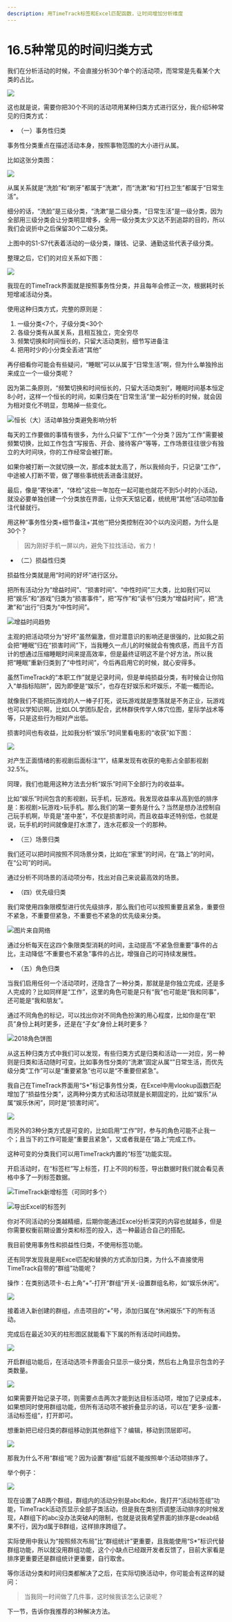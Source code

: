 ```yaml
---
description: 用TimeTrack标签和Excel匹配函数，让时间增加分析维度
---
```


# 16.5种常见的时间归类方式

我们在分析活动的时候，不会直接分析30个单个的活动项，而常常是先看某个大类的占比。

![](../.gitbook/assets/tu-pian%20%2852%29.png)

这也就是说，需要你把30个不同的活动项用某种归类方式进行区分，我介绍5种常见的归类方式：

* （一）事务性归类

事务性分类重点在描述活动本身，按照事物范围的大小进行从属。

比如这张分类图：

![](../.gitbook/assets/tu-pian%20%28134%29.png)

从属关系就是“洗脸”和“刷牙”都属于“洗漱”，而“洗漱”和“打扫卫生”都属于“日常生活”。

细分的话，“洗脸”是三级分类，“洗漱”是二级分类，“日常生活”是一级分类，因为全部用三级分类会让分类明显增多，全用一级分类太少又达不到追踪的目的，所以我们会说折中之后保留30个二级分类。

上图中的S1-S7代表着活动的一级分类，赚钱、记录、通勤这些代表子级分类。

整理之后，它们的对应关系如下图：

![](../.gitbook/assets/tu-pian%20%2823%29.png)

我现在的TimeTrack界面就是按照事务性分类，并且每年会修正一次，根据耗时长短增减活动分类。

使用这种归类方式，完整的原则是：

1. 一级分类&lt;7个，子级分类&lt;30个
2. 各级分类有从属关系，且相互独立，完全穷尽
3. 频繁切换和时间恒长的，只留大活动类别，细节写进备注
4. 把用时少的小分类全丢进“其他”

再仔细看你可能会有些疑问，“睡眠”可以从属于“日常生活”啊，但为什么单独拎出来成立一个一级分类呢？

因为第二条原则，“频繁切换和时间恒长的，只留大活动类别”，睡眠时间基本恒定8小时，这样一个恒长的时间，如果归类在“日常生活”里一起分析的时候，就会因为相对变化不明显，忽略掉一些变化。

![&#x6052;&#x957F;&#xFF08;&#x5927;&#xFF09;&#x6D3B;&#x52A8;&#x5355;&#x72EC;&#x5206;&#x7C7B;&#x907F;&#x514D;&#x5F71;&#x54CD;&#x5206;&#x6790;](../.gitbook/assets/tu-pian%20%2811%29.png)

每天的工作要做的事情有很多，为什么只留下“工作”一个分类？因为“工作”需要被频繁切换，比如工作包含“写报告、开会、接待客户”等等，工作场景往往很少有独立的大时间块，你的工作经常会被打断。

如果你被打断一次就切换一次，那成本就太高了，所以我倾向于，只记录“工作”，中途被人打断不管，做了哪些事统统丢进备注就好。

最后，像是“寄快递”，“体检”这些一年加在一起可能也就花不到5小时的小活动，就没必要单独创建一个分类放在界面，让你天天惦记着，统统用“其他”活动项加备注代替就行。

用这种“事务性分类+细节备注+’其他‘”把分类控制在30个以内没问题，为什么是30个？

> 因为刚好手机一屏以内，避免下拉找活动，省力！

* （二）损益性归类

损益性分类就是用“时间的好坏”进行区分。

把所有活动分为“增益时间”、“损害时间”、“中性时间”三大类，比如我们可以把“娱乐”和“游戏”归类为“损害事件”，把“写作”和“读书”归类为“增益时间”，把“洗漱”和“出行”归类为“中性时间”。

![&#x589E;&#x76CA;&#x65F6;&#x95F4;&#x8D8B;&#x52BF;](../.gitbook/assets/tu-pian%20%289%29.png)

主观的把活动项分为“好坏”虽然偏激，但对潜意识的影响还是很强的，比如我之前会把“睡眠”归在“损害时间”下，当我睡久一点儿的时候就会有愧疚感，而且千方百计的想通过压缩睡眠时间来提高效率，但是最终证明这不是个好方法，所以我把“睡眠”重新归类到了“中性时间”，今后再启用它的时候，就心安得多。

虽然TimeTrack的“本职工作”就是记录时间，但是单纯损益分类，有时候会让你陷入“单指标陷阱”，因为即便是“娱乐”，也存在好娱乐和坏娱乐，不能一概而论。

就像我们不能把玩游戏的人一棒子打死，说玩游戏就是堕落就是不务正业，玩游戏也可以学知识啊，比如LOL学团队配合，武林群侠传学人体穴位图，星际学战术等等，只是这些行为相对产出低。

损害时间也有收益，比如我分析“娱乐”时间里看电影的“收获”如下图：

![](../.gitbook/assets/tu-pian%20%2865%29.png)

对产生正面情绪的影视剧后面标注“1”，结果发现有收获的电影占全部影视剧32.5%。

同理，我们也能用这种方法去分析“娱乐”时间下全部行为的收益率。

比如“娱乐”时间包含的影视剧，玩手机，玩游戏。我发现收益率从高到低的排序是：影视剧&gt;玩游戏&gt;玩手机。那么我们的第一要务是什么？当然是想办法控制自己玩手机啊，毕竟是“差中差”，不仅是损害时间，而且收益率还特别低，也就是说，玩手机的时间就像是打水漂了，连水花都没一个的那种。

* （三）场景归类

我们还可以把时间按照不同场景分类，比如在“家里”的时间，在“路上”的时间，在“公司”的时间。

通过分析不同场景的活动项分布，找出对自己来说最高效的场景。

* （四）优先级归类

我们常使用四象限模型进行优先级排序，那么我们也可以按照重要且紧急，重要但不紧急，不重要但紧急，不重要也不紧急的优先级来分类。

![&#x56FE;&#x7247;&#x6765;&#x81EA;&#x7F51;&#x7EDC;](../.gitbook/assets/tu-pian%20%2842%29.png)

通过分析每天在这四个象限类型消耗的时间，主动提高“不紧急但重要”事件的占比，主动降低“不重要也不紧急”事件的占比，增强自己的可持续发展性。

* （五）角色归类

当我们启用任何一个活动项时，还隐含了一种分类，那就是是你独立完成，还是多人完成的？比如同样是“工作”，这里的角色可能是只有“我”也可能是“我和同事”，还可能是“我和朋友”。

通过不同角色的标记，可以找出你对不同角色扮演的用心程度，比如你是在“职员”身份上耗时更多，还是在“子女”身份上耗时更多？

![2018&#x89D2;&#x8272;&#x997C;&#x56FE;](../.gitbook/assets/tu-pian%20%285%29.png)

从这五种归类方式中我们可以发现，有些归类方式是归类和活动一一对应，另一种则是归类和活动随时可变。比如事务性分类的“洗漱”固定从属“”日常生活，而优先级分类“工作”可以是“重要紧急”也可以是“不重要但紧急”。

我自己在TimeTrack界面用“S\*”标记事务性分类，在Excel中用vlookup函数匹配增加了“损益性分类”，这两种分类方式和活动项就是长期固定的，比如“娱乐”从属“娱乐休闲”，同时是“损害时间”。

![](../.gitbook/assets/tu-pian%20%28160%29.png)

而另外的3种分类方式是可变的，比如启用“工作”时，参与的角色可能不止我一个；且当下的工作可能是“重要且紧急”，又或者我是在“路上”完成工作。

这种可变的分类我们可以用TimeTrack内置的“标签”功能实现。

开启活动时，在“标签栏”写上标签，打上不同的标签，导出数据时我们就会看见表格中多了一列标签数据。

![TimeTrack&#x65B0;&#x589E;&#x6807;&#x7B7E;&#xFF08;&#x53EF;&#x540C;&#x65F6;&#x591A;&#x4E2A;&#xFF09;](../.gitbook/assets/tu-pian%20%2866%29.png)

![&#x5BFC;&#x51FA;Excel&#x7684;&#x6807;&#x7B7E;&#x5217;](../.gitbook/assets/tu-pian%20%2886%29.png)

你对不同活动的分类越精细，后期你能通过Excel分析深究的内容也就越多，但是你需要权衡前期设置分类和标签的投入，选一种最适合自己的搭配。

我目前使用事务性和损益性归类，不使用标签功能。

还有同学发现我是用Excel匹配和替换的方式添加归类，为什么不直接使用TimeTrack自带的“群组”功能呢？

操作：在类别选项卡-右上角“+”-打开“群组”开关-设置群组名称，如“娱乐休闲”。

![](../.gitbook/assets/tu-pian%20%28150%29.png)

接着进入新创建的群组，点击项目的“+”号，添加归属在“休闲娱乐”下的所有活动。

完成后在最近30天的柱形图区就能看下下属的所有活动时间趋势。

![](../.gitbook/assets/tu-pian%20%2882%29.png)

开启群组功能后，在活动选项卡界面会只显示一级分类，然后右上角显示包含的子类数量。

![](../.gitbook/assets/tu-pian%20%2836%29.png)

如果需要开始记录子项，则需要点击两次才能到达目标活动项，增加了记录成本，如果想同时使用群组功能，但所有活动项不被折叠显示的话，可以在“更多-设置-活动标签组”，打开即可。

想重新把已经归类的群组移动到其他群组下？编辑，移动到顶层即可。

![](../.gitbook/assets/wei-xin-tu-pian-20190909215317.png)

那我为什么不用“群组”呢？因为设置“群组”后就不能按照单个活动项排序了。

举个例子：

![](../.gitbook/assets/tu-pian%20%2897%29.png)

现在设置了AB两个群组，群组内的活动分别是abc和de，我打开“活动标签组”功能，TimeTrack活动页显示全部子类活动，但是我在类别页调整活动排序的时候发现，A群组下的abc没办法突破A的限制，也就是说我希望界面的排序是cdeab结果不行，因为d属于B群组，这样排序跨组了。

实际使用中我认为“按照频次布局”比“群组统计”更重要，且我能使用“S\*”标识代替群组功能，所以就没用群组功能，这个小缺点已经跟开发者反馈了，目前大家看是排序更重要还是群组统计更重要，自行取舍。

等你活动分类和时间归类都解决了之后，在实际切换活动中，你可能会有这样的疑问：

> 当我同一时间做了几件事，这时候我该怎么记录呢？

下一节，告诉你我推荐的3种解决方法。

